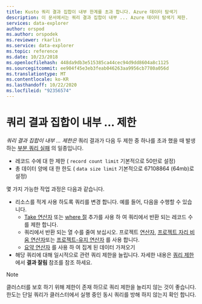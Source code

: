 ```yaml
---
title: Kusto 쿼리 결과 집합이 내부 한계를 초과 합니다. Azure 데이터 탐색기
description: 이 문서에서는 쿼리 결과 집합이 내부 ... Azure 데이터 탐색기 제한.
services: data-explorer
author: orspod
ms.author: orspodek
ms.reviewer: rkarlin
ms.service: data-explorer
ms.topic: reference
ms.date: 10/23/2018
ms.openlocfilehash: 448da9db3e515385ca44cec94d9dd8604a8c1125
ms.sourcegitcommit: ee904f45e3eb3feab046263aa9956cb7780a056d
ms.translationtype: MT
ms.contentlocale: ko-KR
ms.lasthandoff: 10/22/2020
ms.locfileid: "92356574"
---
```

# <a name="query-result-set-has-exceeded-the-internal--limit"></a>쿼리 결과 집합이 내부 ... 제한

*쿼리 결과 집합이 내부 ... 제한은* 쿼리 결과가 다음 두 제한 중 하나를 초과 했을 때 발생 하는 [부분 쿼리 실패](partialqueryfailures.md) 의 일종입니다.
* 레코드 수에 대 한 제한 ( `record count limit` 기본적으로 50만로 설정)
* 총 데이터 양에 대 한 한도 ( `data size limit` 기본적으로 67108864 (64mb)로 설정)

몇 가지 가능한 작업 과정은 다음과 같습니다.

* 리소스를 적게 사용 하도록 쿼리를 변경 합니다. 
  예를 들어, 다음을 수행할 수 있습니다.
  * [Take 연산자](../query/takeoperator.md) 또는 [where 절](../query/whereoperator.md) 추가를 사용 하 여 쿼리에서 반환 되는 레코드 수를 제한 합니다.
  * 쿼리에서 반환 되는 열 수를 줄여 보십시오. 프로젝트 [연산자](../query/projectoperator.md), [프로젝트 자리 비움 연산자](../query/projectawayoperator.md)또는 [프로젝트-유지 연산자](../query/project-keep-operator.md) 를 사용 합니다.
  * [요약 연산자](../query/summarizeoperator.md) 를 사용 하 여 집계 된 데이터 가져오기
* 해당 쿼리에 대해 일시적으로 관련 쿼리 제한을 늘립니다. 자세한 내용은 [쿼리 제한](querylimits.md)에서 **결과 잘림** 참조를 참조 하세요.

 > [!NOTE] 
 > 클러스터를 보호 하기 위해 제한이 존재 하므로 쿼리 제한을 늘리지 않는 것이 좋습니다. 한도는 단일 쿼리가 클러스터에서 실행 중인 동시 쿼리를 방해 하지 않는지 확인 합니다.
  
